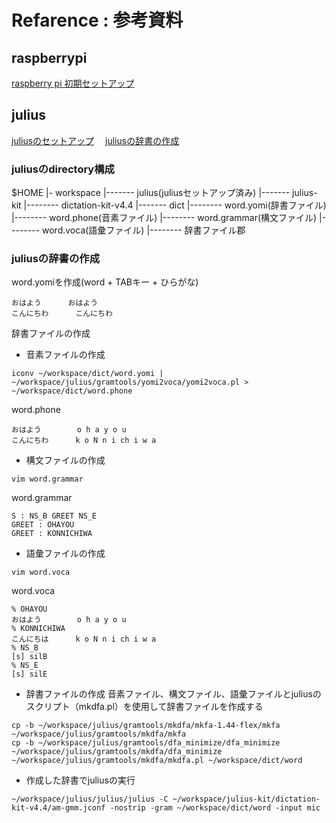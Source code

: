 
# Refarence : 参考資料

## raspberrypi
[raspberry pi 初期セットアップ](https://qiita.com/HeRo/items/c1c30d7267faeb304538#sshでの接続)

## julius

[juliusのセットアップ](https://www.pc-koubou.jp/magazine/19743)　
[juliusの辞書の作成](https://qiita.com/fishkiller/items/40c271d1216921e29b91)

### juliusのdirectory構成
$HOME
  |- workspace
        |------- julius(juliusセットアップ済み)
        |------- julius-kit
                    |-------- dictation-kit-v4.4
        |------- dict
                    |-------- word.yomi(辞書ファイル)
                    |-------- word.phone(音素ファイル)
                    |-------- word.grammar(構文ファイル)
                    |-------- word.voca(語彙ファイル)
                    |-------- 辞書ファイル郡

### juliusの辞書の作成

word.yomiを作成(word + TABキー + ひらがな)
```
おはよう      おはよう
こんにちわ      こんにちわ
```

辞書ファイルの作成
* 音素ファイルの作成
```
iconv ~/workspace/dict/word.yomi | ~/workspace/julius/gramtools/yomi2voca/yomi2voca.pl > ~/workspace/dict/word.phone
```

word.phone
```
おはよう        o h a y o u
こんにちわ      k o N n i ch i w a
```


* 構文ファイルの作成
```
vim word.grammar
```

word.grammar
```
S : NS_B GREET NS_E
GREET : OHAYOU
GREET : KONNICHIWA
```

* 語彙ファイルの作成
```
vim word.voca
```

word.voca
```
% OHAYOU
おはよう        o h a y o u
% KONNICHIWA
こんにちは      k o N n i ch i w a
% NS_B
[s] silB
% NS_E
[s] silE
```

* 辞書ファイルの作成
音素ファイル、構文ファイル、語彙ファイルとjuliusのスクリプト（mkdfa.pl）を使用して辞書ファイルを作成する
```
cp -b ~/workspace/julius/gramtools/mkdfa/mkfa-1.44-flex/mkfa ~/workspace/julius/gramtools/mkdfa/mkfa
cp -b ~/workspace/julius/gramtools/dfa_minimize/dfa_minimize ~/workspace/julius/gramtools/mkdfa/dfa_minimize
~/workspace/julius/gramtools/mkdfa/mkdfa.pl ~/workspace/dict/word
```

* 作成した辞書でjuliusの実行
```
~/workspace/julius/julius/julius -C ~/workspace/julius-kit/dictation-kit-v4.4/am-gmm.jconf -nostrip -gram ~/workspace/dict/word -input mic
```

